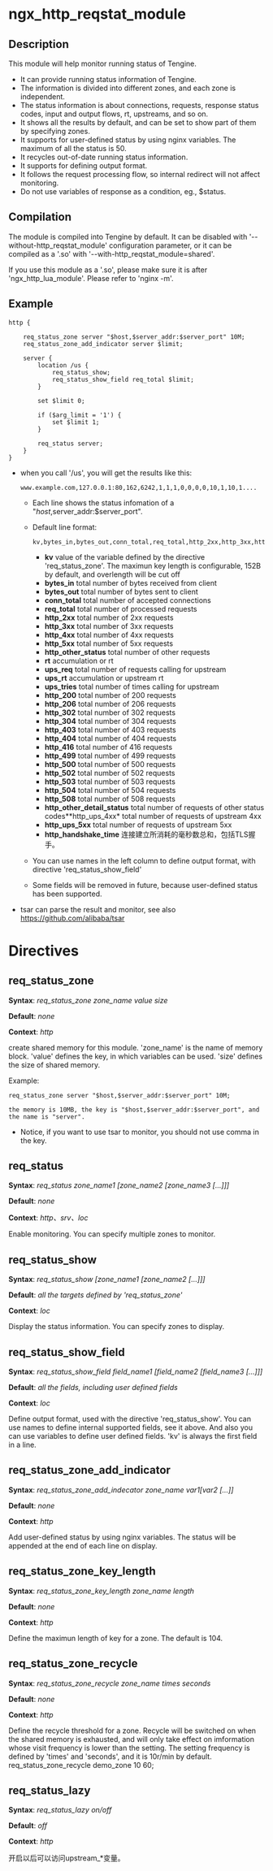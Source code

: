 # ngx_http_reqstat_module

## Description

This module will help monitor running status of Tengine.

- It can provide running status information of Tengine.
- The information is divided into different zones, and each zone is independent.
- The status information is about connections, requests, response status codes, input and output flows,
  rt, upstreams, and so on.
- It shows all the results by default, and can be set to show part of them by specifying zones.
- It supports for user-defined status by using nginx variables. The maximum of all the status is 50.
- It recycles out-of-date running status information.
- It supports for defining output format.
- It follows the request processing flow, so internal redirect will not affect monitoring.
- Do not use variables of response as a condition, eg., $status.

## Compilation

The module is compiled into Tengine by default. It can be disabled with '--without-http_reqstat_module'
configuration parameter, or it can be compiled as a '.so' with '--with-http_reqstat_module=shared'.

If you use this module as a '.so', please make sure it is after 'ngx_http_lua_module'. Please refer to
'nginx -m'.

## Example

```
http {

    req_status_zone server "$host,$server_addr:$server_port" 10M;
    req_status_zone_add_indicator server $limit;

    server {
        location /us {
            req_status_show;
            req_status_show_field req_total $limit;
        }

        set $limit 0;

        if ($arg_limit = '1') {
            set $limit 1;
        }

        req_status server;
    }
}
```

- when you call '/us', you will get the results like this:

  ```
  www.example.com,127.0.0.1:80,162,6242,1,1,1,0,0,0,0,10,1,10,1....
  ```

  - Each line shows the status infomation of a "$host,$server_addr:$server_port".

  - Default line format:

    ```
    kv,bytes_in,bytes_out,conn_total,req_total,http_2xx,http_3xx,http_4xx,http_5xx,http_other_status,rt,ups_req,ups_rt,ups_tries,http_200,http_206,http_302,http_304,http_403,http_404,http_416,http_499,http_500,http_502,http_503,http_504,http_508,http_other_detail_status,http_ups_4xx,http_ups_5xx,http_handshake_time
    ```

    - **kv** value of the variable defined by the directive 'req_status_zone'. The maximun key length is configurable, 152B by default, and overlength will be cut off
    - **bytes_in** total number of bytes received from client
    - **bytes_out** total number of bytes sent to client
    - **conn_total** total number of accepted connections
    - **req_total** total number of processed requests
    - **http_2xx** total number of 2xx requests
    - **http_3xx** total number of 3xx requests
    - **http_4xx** total number of 4xx requests
    - **http_5xx** total number of 5xx requests
    - **http_other_status** total number of other requests
    - **rt** accumulation or rt
    - **ups_req** total number of requests calling for upstream
    - **ups_rt** accumulation or upstream rt
    - **ups_tries** total number of times calling for upstream
    - **http_200** total number of 200 requests
    - **http_206** total number of 206 requests
    - **http_302** total number of 302 requests
    - **http_304** total number of 304 requests
    - **http_403** total number of 403 requests
    - **http_404** total number of 404 requests
    - **http_416** total number of 416 requests
    - **http_499** total number of 499 requests
    - **http_500** total number of 500 requests
    - **http_502** total number of 502 requests
    - **http_503** total number of 503 requests
    - **http_504** total number of 504 requests
    - **http_508** total number of 508 requests
    - **http_other_detail_status** total number of requests of other status codes**http_ups_4xx* total number of requests of upstream 4xx
    - **http_ups_5xx** total number of requests of upstream 5xx
    - **http_handshake_time** 连接建立所消耗的毫秒数总和，包括TLS握手。

  - You can use names in the left column to define output format, with directive 'req_status_show_field'

  - Some fields will be removed in future, because user-defined status has been supported.

- tsar can parse the result and monitor, see also <https://github.com/alibaba/tsar>

# Directives

## req_status_zone

**Syntax**: *req_status_zone zone_name value size*

**Default**: *none*

**Context**: *http*

create shared memory for this module. 'zone_name' is the name of memory block. 'value' defines the key, in which variables can be used. 'size' defines the size of shared memory.

Example:

```
req_status_zone server "$host,$server_addr:$server_port" 10M;

the memory is 10MB, the key is "$host,$server_addr:$server_port", and the name is "server".
```

- Notice, if you want to use tsar to monitor, you should not use comma in the key.

## req_status

**Syntax**: *req_status zone_name1 [zone_name2 [zone_name3 [...]]]*

**Default**: *none*

**Context**: *http、srv、loc*

Enable monitoring. You can specify multiple zones to monitor.

## req_status_show

**Syntax**: *req_status_show [zone_name1 [zone_name2 [...]]]*

**Default**: *all the targets defined by 'req_status_zone'*

**Context**: *loc*

Display the status information. You can specify zones to display.

## req_status_show_field

**Syntax**: *req_status_show_field field_name1 [field_name2 [field_name3 [...]]]*

**Default**: *all the fields, including user defined fields*

**Context**: *loc*

Define output format, used with the directive 'req_status_show'. You can use names to define internal supported fields, see it above. And also you can use variables to define user defined fields. 'kv' is always the first field in a line.

## req_status_zone_add_indicator

**Syntax**: *req_status_zone_add_indecator zone_name $var1 [$var2 [...]]*

**Default**: *none*

**Context**: *http*

Add user-defined status by using nginx variables. The status will be appended at the end of each line on display.

## req_status_zone_key_length

**Syntax**: *req_status_zone_key_length zone_name length*

**Default**: *none*

**Context**: *http*

Define the maximun length of key for a zone. The default is 104.

## req_status_zone_recycle

**Syntax**: *req_status_zone_recycle zone_name times seconds*

**Default**: *none*

**Context**: *http*

Define the recycle threshold for a zone. Recycle will be switched on when the shared memory is exhausted, and will only take effect on imformation whose visit frequency is lower than the setting. The setting frequency is defined by 'times' and 'seconds', and it is 10r/min by default. req_status_zone_recycle demo_zone 10 60;

## req_status_lazy

**Syntax**: *req_status_lazy on/off*

**Default**: *off*

**Context**: *http*

开启以后可以访问upstream_*变量。